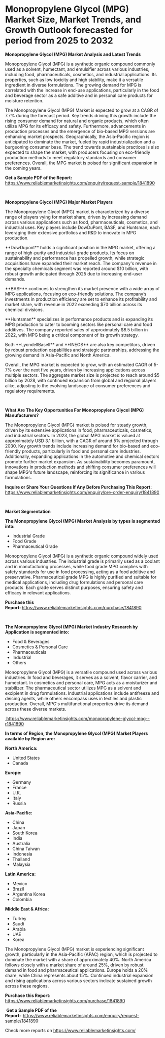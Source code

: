 <p><h1>Monopropylene Glycol (MPG) Market Size, Market Trends, and Growth Outlook forecasted for period from 2025 to 2032</h1></p><p><strong>Monopropylene Glycol (MPG) Market Analysis and Latest Trends</strong></p>
<p><p>Monopropylene Glycol (MPG) is a synthetic organic compound commonly used as a solvent, humectant, and emulsifier across various industries, including food, pharmaceuticals, cosmetics, and industrial applications. Its properties, such as low toxicity and high stability, make it a versatile ingredient in diverse formulations. The growing demand for MPG is correlated with the increase in end-use applications, particularly in the food and beverage sector as a safe additive and in personal care products for moisture retention.</p><p>The Monopropylene Glycol (MPG) Market is expected to grow at a CAGR of 7.7% during the forecast period. Key trends driving this growth include the rising consumer demand for natural and organic products, which often utilize MPG for its efficacy and safety. Furthermore, advancements in production processes and the emergence of bio-based MPG versions are enhancing market prospects. Geographically, the Asia-Pacific region is anticipated to dominate the market, fueled by rapid industrialization and a burgeoning consumer base. The trend towards sustainable practices is also expected to shape the market, with producers focusing on eco-friendly production methods to meet regulatory standards and consumer preferences. Overall, the MPG market is poised for significant expansion in the coming years.</p></p>
<p><strong>Get a Sample PDF of the Report:&nbsp;</strong> <a href="https://www.reliablemarketinsights.com/enquiry/request-sample/1841890?utm_campaign=2981&utm_medium=2&utm_source=Github&utm_content=ia&utm_term=26032025&utm_id=monopropylene-glycol-mpg">https://www.reliablemarketinsights.com/enquiry/request-sample/1841890</a></p>
<p>&nbsp;</p>
<p><strong>Monopropylene Glycol (MPG) Major Market Players</strong></p>
<p><p>The Monopropylene Glycol (MPG) market is characterized by a diverse range of players vying for market share, driven by increasing demand across various applications such as food, pharmaceuticals, cosmetics, and industrial uses. Key players include DowDuPont, BASF, and Huntsman, each leveraging their extensive portfolios and R&D to innovate in MPG production.</p><p>**DowDupont** holds a significant position in the MPG market, offering a range of high-purity and industrial-grade products. Its focus on sustainability and performance has propelled growth, while strategic acquisitions have expanded their market reach. The company's revenue in the specialty chemicals segment was reported around $10 billion, with robust growth anticipated through 2025 due to increasing end-user demands.</p><p>**BASF** continues to strengthen its market presence with a wide array of MPG applications, focusing on eco-friendly solutions. The company’s investments in production efficiency are set to enhance its profitability and market share, with revenue in 2022 exceeding $70 billion across its chemical divisions.</p><p>**Huntsman** specializes in performance products and is expanding its MPG production to cater to booming sectors like personal care and food additives. The company reported sales of approximately $8.5 billion in 2022, with MPG being a critical component of its growth strategy.</p><p>Both **LyondellBasell** and **INEOS** are also key competitors, driven by robust production capabilities and strategic partnerships, addressing the growing demand in Asia-Pacific and North America.</p><p>Overall, the MPG market is expected to grow, with an estimated CAGR of 5-7% over the next five years, driven by increasing applications across multiple sectors. The aggregate market size is projected to reach around $5 billion by 2028, with continued expansion from global and regional players alike, adjusting to the evolving landscape of consumer preferences and regulatory requirements.</p></p>
<p>&nbsp;</p>
<p><strong>What Are The Key Opportunities For Monopropylene Glycol (MPG) Manufacturers?</strong></p>
<p><p>The Monopropylene Glycol (MPG) market is poised for steady growth, driven by its extensive applications in food, pharmaceuticals, cosmetics, and industrial sectors. In 2023, the global MPG market is valued at approximately USD 3.1 billion, with a CAGR of around 5% projected through 2030. Key growth trends include increasing demand for bio-based and eco-friendly products, particularly in food and personal care industries. Additionally, expanding applications in the automotive and chemical sectors promote further market expansion. As sustainability becomes paramount, innovations in production methods and shifting consumer preferences will shape MPG's future landscape, reinforcing its significance in various formulations.</p></p>
<p><strong>Inquire or Share Your Questions If Any Before Purchasing This Report:</strong> <a href="https://www.reliablemarketinsights.com/enquiry/pre-order-enquiry/1841890?utm_campaign=2981&utm_medium=2&utm_source=Github&utm_content=ia&utm_term=26032025&utm_id=monopropylene-glycol-mpg">https://www.reliablemarketinsights.com/enquiry/pre-order-enquiry/1841890</a></p>
<p>&nbsp;</p>
<p><strong>Market Segmentation</strong></p>
<p><strong>The Monopropylene Glycol (MPG) Market Analysis by types is segmented into:</strong></p>
<p><ul><li>Industrial Grade</li><li>Food Grade</li><li>Pharmaceutical Grade</li></ul></p>
<p><p>Monopropylene Glycol (MPG) is a synthetic organic compound widely used across various industries. The industrial grade is primarily used as a coolant and in manufacturing processes, while food grade MPG complies with safety standards for use in food processing, acting as a food additive and preservative. Pharmaceutical grade MPG is highly purified and suitable for medical applications, including drug formulations and personal care products. Each grade serves distinct purposes, ensuring safety and efficacy in relevant applications.</p></p>
<p><strong>Purchase this Report:&nbsp;</strong><a href="https://www.reliablemarketinsights.com/purchase/1841890?utm_campaign=2981&utm_medium=2&utm_source=Github&utm_content=ia&utm_term=26032025&utm_id=monopropylene-glycol-mpg">https://www.reliablemarketinsights.com/purchase/1841890</a></p>
<p>&nbsp;</p>
<p><strong>The Monopropylene Glycol (MPG) Market Industry Research by Application is segmented into:</strong></p>
<p><ul><li>Food & Beverages</li><li>Cosmetics & Personal Care</li><li>Pharmaceuticals</li><li>Industrial</li><li>Others</li></ul></p>
<p><p>Monopropylene Glycol (MPG) is a versatile compound used across various industries. In food and beverages, it serves as a solvent, flavor carrier, and humectant. In cosmetics and personal care, MPG acts as a moisturizer and stabilizer. The pharmaceutical sector utilizes MPG as a solvent and excipient in drug formulations. Industrial applications include antifreeze and deicing agents, while others encompass uses in textiles and plastic production. Overall, MPG's multifunctional properties drive its demand across these diverse markets.</p></p>
<p><a href="https://www.reliablemarketinsights.com/monopropylene-glycol-mpg--r1841890?utm_campaign=2981&utm_medium=2&utm_source=Github&utm_content=ia&utm_term=26032025&utm_id=monopropylene-glycol-mpg">&nbsp;https://www.reliablemarketinsights.com/monopropylene-glycol-mpg--r1841890</a></p>
<p><strong>In terms of Region, the Monopropylene Glycol (MPG) Market Players available by Region are:</strong></p>
<p>
    <p> <strong> North America: </strong>
        <ul>
            <li>United States</li>
            <li>Canada</li>
        </ul>
        </p> 
    <p> <strong> Europe: </strong>
        <ul>
            <li>Germany</li>
            <li>France</li>
            <li>U.K.</li>
            <li>Italy</li>
            <li>Russia</li>
        </ul>
        </p> 
    <p> <strong> Asia-Pacific: </strong>
        <ul>
            <li>China</li>
            <li>Japan</li>
            <li>South Korea</li>
            <li>India</li>
            <li>Australia</li>
            <li>China Taiwan</li>
            <li>Indonesia</li>
            <li>Thailand</li>
            <li>Malaysia</li>
        </ul>
        </p> 
    <p> <strong> Latin America: </strong>
        <ul>
            <li>Mexico</li>
            <li>Brazil</li>
            <li>Argentina Korea</li>
            <li>Colombia</li>
        </ul>
        </p> 
    <p> <strong> Middle East & Africa: </strong>
        <ul>
            <li>Turkey</li>
            <li>Saudi</li>
            <li>Arabia</li>
            <li>UAE</li>
            <li>Korea</li>
        </ul>
    </p>
    </p>
<p><p>The Monopropylene Glycol (MPG) market is experiencing significant growth, particularly in the Asia-Pacific (APAC) region, which is projected to dominate the market with a share of approximately 40%. North America follows closely with a market share of around 25%, driven by robust demand in food and pharmaceutical applications. Europe holds a 20% share, while China represents about 15%. Continued industrial expansion and rising applications across various sectors indicate sustained growth across these regions.</p></p>
<p><strong>Purchase this Report: </strong><a href="https://www.reliablemarketinsights.com/purchase/1841890?utm_campaign=2981&utm_medium=2&utm_source=Github&utm_content=ia&utm_term=26032025&utm_id=monopropylene-glycol-mpg">https://www.reliablemarketinsights.com/purchase/1841890</a></p>
<p>&nbsp;<strong>Get a Sample PDF of the Report:&nbsp;&nbsp;</strong><a href="https://www.reliablemarketinsights.com/enquiry/request-sample/1841890?utm_campaign=2981&utm_medium=2&utm_source=Github&utm_content=ia&utm_term=26032025&utm_id=monopropylene-glycol-mpg">https://www.reliablemarketinsights.com/enquiry/request-sample/1841890</a></p>
<p><strong></strong></p>
<p>Check more reports on <a href="https://www.reliablemarketinsights.com/?utm_campaign=2981&utm_medium=2&utm_source=Github&utm_content=ia&utm_term=26032025&utm_id=monopropylene-glycol-mpg">https://www.reliablemarketinsights.com/</a></p>